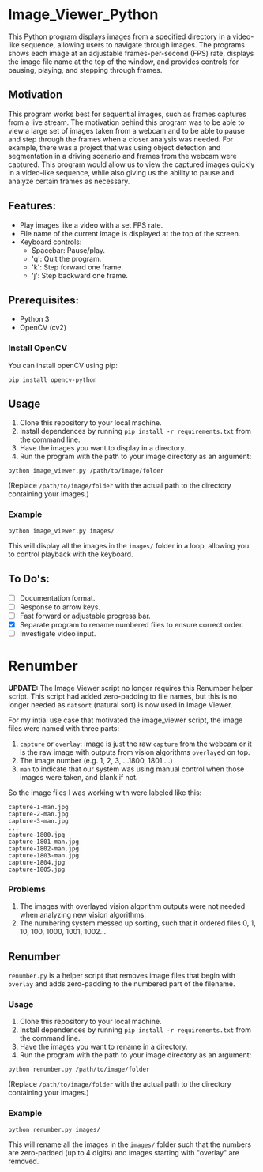 # Image_Viewer_Python

This Python program displays images from a specified directory in a video-like sequence, allowing users to navigate through images. The programs shows each image at an adjustable frames-per-second (FPS) rate, displays the image file name at the top of the window, and provides controls for pausing, playing, and stepping through frames.

## Motivation

This program works best for sequential images, such as frames captures from a live stream. The motivation behind this program was to be able to view a large set of images taken from a webcam and to be able to pause and step through the frames when a closer analysis was needed. For example, there was a project that was using object detection and segmentation in a driving scenario and frames from the webcam were captured. This program would allow us to view the captured images quickly in a video-like sequence, while also giving us the ability to pause and analyze certain frames as necessary.

## Features:

- Play images like a video with a set FPS rate.
- File name of the current image is displayed at the top of the screen.
- Keyboard controls:
    - Spacebar: Pause/play.
    - 'q': Quit the program.
    - 'k': Step forward one frame.
    - 'j': Step backward one frame.

## Prerequisites:

- Python 3
- OpenCV (cv2)

### Install OpenCV

You can install openCV using pip:

```
pip install opencv-python
```

## Usage

1. Clone this repository to your local machine.
2. Install dependences by running `pip install -r requirements.txt` from the command line.
3. Have the images you want to display in a directory.
4. Run the program with the path to your image directory as an argument:
```
python image_viewer.py /path/to/image/folder
```

(Replace `/path/to/image/folder` with the actual path to the directory containing your images.)

### Example

```
python image_viewer.py images/
```
This will display all the images in the `images/` folder in a loop, allowing you to control playback with the keyboard.

## To Do's:

- [ ] Documentation format.
- [ ] Response to arrow keys.
- [ ] Fast forward or adjustable progress bar.
- [x] Separate program to rename numbered files to ensure correct order.
- [ ] Investigate video input. 

# Renumber

**UPDATE:** The Image Viewer script no longer requires this Renumber helper script. This script had added zero-padding to file names, but this is no longer needed as `natsort` (natural sort) is now used in Image Viewer. 

For my intial use case that motivated the image_viewer script, the image files were named with three parts:

1. `capture` or `overlay`: image is just the raw `capture` from the webcam or it is the raw image with outputs from vision algorithms `overlay`ed on top.
2. The image number (e.g. 1, 2, 3, ...1800, 1801 ...)
3. `man` to indicate that our system was using manual control when those images were taken, and blank if not.

So the image files I was working with were labeled like this:

```
capture-1-man.jpg
capture-2-man.jpg
capture-3-man.jpg
...
capture-1800.jpg
capture-1801-man.jpg
capture-1802-man.jpg
capture-1803-man.jpg
capture-1804.jpg
capture-1805.jpg
```

### Problems

1. The images with overlayed vision algorithm outputs were not needed when analyzing new vision algorithms.
2. The numbering system messed up sorting, such that it ordered files 0, 1, 10, 100, 1000, 1001, 1002...

## Renumber

`renumber.py` is a helper script that removes image files that begin with `overlay` and adds zero-padding to the numbered part of the filename.

### Usage

1. Clone this repository to your local machine.
2. Install dependences by running `pip install -r requirements.txt` from the command line.
3. Have the images you want to rename in a directory.
4. Run the program with the path to your image directory as an argument:
```
python renumber.py /path/to/image/folder
```

(Replace `/path/to/image/folder` with the actual path to the directory containing your images.)

### Example

```
python renumber.py images/
```
This will rename all the images in the `images/` folder such that the numbers are zero-padded (up to 4 digits) and images starting with "overlay" are removed.  
